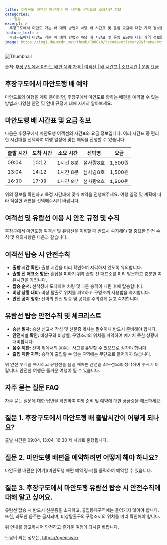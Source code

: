 ```yaml
---
title: 후장구도 여객선 예약가격 배 시간표 운임요금 소요시간 정보
categories:
  - 일상
excerpt: >
  후장구도에서 마안도 가는 배 예약 방법과 해당 배 시간표 및 운임 요금에 대한 가격 정보를 안내 드리겠습니다. 안전하고 재밋는 마안도행 여행을 위해 아래 정보 참고하시기 바랍니다. 마안도행 배편 예약하기 👈 클릭후장구도에서 마안도행 배 시간표출발 시간도착 시간소요 시간선박명요금09:0410:121시간 8분섬사랑8호1,500원13:0414:121시간 8분섬사랑8호1,500원16:3017:381시간 8분섬사랑8호1,500원마안도행 배편 예약하기 👈 클릭후장구도에서 마안도행 여객선 탑승 시 이용수칙여객선을 탑승하기 전에 반드시 숙지해야 할 중요한 안전 수칙 1. 출항 시간 확인 출항 시간을 미리 확인하여 지각하지 않도록 유의합니다. 2. 출항 전 매표소 방문 혼잡을 피하기 위해 출항 전 매표소를 미리 방문하고..
feature_text: >
  후장구도에서 마안도 가는 배 예약 방법과 해당 배 시간표 및 운임 요금에 대한 가격 정보를 안내 드리겠습니다. 안전하고 재밋는 마안도행 여행을 위해 아래 정보 참고하시기 바랍니다. 마안도행 배편 예약하기 👈 클릭후장구도에서 마안도행 배 시간표출발 시간도착 시간소요 시간선박명요금09:0410:121시간 8분섬사랑8호1,500원13:0414:121시간 8분섬사랑8호1,500원16:3017:381시간 8분섬사랑8호1,500원마안도행 배편 예약하기 👈 클릭후장구도에서 마안도행 여객선 탑승 시 이용수칙여객선을 탑승하기 전에 반드시 숙지해야 할 중요한 안전 수칙 1. 출항 시간 확인 출항 시간을 미리 확인하여 지각하지 않도록 유의합니다. 2. 출항 전 매표소 방문 혼잡을 피하기 위해 출항 전 매표소를 미리 방문하고..
image: https://img1.daumcdn.net/thumb/R800x0/?scode=mtistory2&fname=https%3A%2F%2Fblog.kakaocdn.net%2Fdn%2FbsMCtA%2FbtsHBSfbAFU%2F4sbSJMBE6SWf7ljw17Hgek%2Fimg.webp
---
```


![Thumbnail](https://img1.daumcdn.net/thumb/R800x0/?scode=mtistory2&fname=https%3A%2F%2Fblog.kakaocdn.net%2Fdn%2FbsMCtA%2FbtsHBSfbAFU%2F4sbSJMBE6SWf7ljw17Hgek%2Fimg.webp)

<p>출처: <a href="https://opensis.kr/entry/%ED%9B%84%EC%9E%A5%EA%B5%AC%EB%8F%84%EC%97%90%EC%84%9C-%EB%A7%88%EC%95%88%EB%8F%84-%EB%B0%B0%ED%8E%B8-%EC%98%88%EC%95%BD-%EA%B0%80%EA%B2%A9-%EC%97%AC%EA%B0%9D%EC%84%A0-%EB%B0%B0-%EC%8B%9C%EA%B0%84%ED%91%9C-%EC%86%8C%EC%9A%94%EC%8B%9C%EA%B0%84-%EC%9A%B4%EC%9E%84-%EC%9A%94%EA%B8%88" rel="dofollow">후장구도에서 마안도 배편 예약 가격 | 여객선 | 배 시간표 | 소요시간 | 운임 요금</a> </p>

## 후장구도에서 마안도행 배 예약

마안도로의 여행을 계획 중이라면, 후장구에서 마안도로 향하는 배편을 예약할 수 있는 방법과 다양한 안전 및 안내 규정에 대해 자세히
알아보세요.

## 마안도행 배 시간표 및 요금 정보

다음은 후장구에서 마안도행 여객선의 시간표와 요금 정보입니다. 여러 시간표 중 편리한 시간대를 선택하여 여행 일정에 맞는 예약을 진행할 수
있습니다.

**출발 시간** | **도착 시간** | **소요 시간** | **선박명** | **요금**  
---|---|---|---|---  
09:04 | 10:12 | 1시간 8분 | 섬사랑8호 | 1,500원  
13:04 | 14:12 | 1시간 8분 | 섬사랑8호 | 1,500원  
16:30 | 17:38 | 1시간 8분 | 섬사랑8호 | 1,500원  
  
위의 정보를 확인하고 특정 시간대에 맞춰 예약을 진행해주세요. 여행 일정 및 계획에 따라 적절한 배편을 선택해주시기 바랍니다.

## 여객선 및 유람선 이용 시 안전 규정 및 수칙

후장구에서 마안도행 여객선 및 유람선을 이용할 때 반드시 숙지해야 할 중요한 안전 수칙 및 유의사항은 다음과 같습니다.

## 여객선 탑승 시 안전수칙

  * **출항 시간 확인:** 출항 시간을 미리 확인하여 지각하지 않도록 유의합니다.
  * **출항 전 매표소 방문:** 혼잡을 피하기 위해 출항 전 매표소를 미리 방문하고 충분한 여유시간을 가집니다.
  * **탑승 순서:** 선착장에 도착하여 차량 및 다른 승객이 내린 후에 탑승합니다.
  * **비상 상황 대비:** 비상 탈출로 위치를 파악하고 구명조끼 사용법을 숙지합니다.
  * **안전 공지 청취:** 선박의 안전 방송 및 공지를 주의깊게 듣고 숙지합니다.

## 유람선 탑승 안전수칙 및 체크리스트

  * **승선 절차:** 승선 신고서 작성 및 신분증 제시는 필수이니 반드시 준비해야 합니다.
  * **안전시설 확인:** 비상구와 비상벨, 구명조끼의 위치를 파악하여 예기치 못한 상황에 대비합니다.
  * **음주 제한:** 선박 위에서의 음주는 사고를 유발할 수 있으므로 삼가야 합니다.
  * **출입 제한 지역:** 승객이 출입할 수 없는 구역에는 무단으로 들어가지 않습니다.

위 안전 수칙을 숙지하고 유람선을 즐길 때에는 안전을 최우선으로 생각하여 주시기 바랍니다. 안전한 여행은 즐거운 여행이 될 수 있습니다.

## 자주 묻는 질문 FAQ

자주 묻는 질문에 대한 답변을 확인하여 여행 준비 및 예약에 대한 궁금증을 해소하세요.

## 질문 1. 후장구도에서 마안도행 배 출발시간이 어떻게 되나요?

출발 시간은 09:04, 13:04, 16:30 세 차례로 운행됩니다.

## 질문 2. 마안도행 배편을 예약하려면 어떻게 해야 하나요?

마안도행 배편은 [여기](마안도행 배편 예약 링크)를 클릭하여 예약할 수 있습니다.

## 질문 3. 후장구도에서 마안도행 유람선 탑승 시 안전수칙에 대해 알고 싶어요.

유람선 탑승 시 반드시 신분증을 소지하고, 출입통제구역에는 들어가지 않아야 합니다. 또한, 과도한 음주는 금지되며, 비상탈출구와 구명조끼의
위치를 미리 확인해야 합니다.

위 안내를 참고하시어 안전하고 즐거운 여행이 되시길 바랍니다.

 

도움이 되는 정보는, <a href="https://opensis.kr" rel="dofollow">https://opensis.kr</a>


